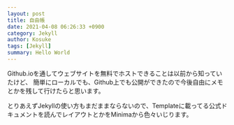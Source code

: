 ```yaml
---
layout: post
title: 自由帳
date: 2021-04-08 06:26:33 +0900
category: Jekyll 
author: Kosuke
tags: [Jekyll]
summary: Hello World
---
```


Github.ioを通してウェブサイトを無料でホストできることは以前から知っていたけど、
簡単にローカルでも、Github上でも公開ができたので今後自由にメモとかを残して行けたらと思います。

とりあえずJekyllの使い方もまだままならないので、Templateに載ってる公式ドキュメントを読んでレイアウトとかをMinimaから色々いじります。
